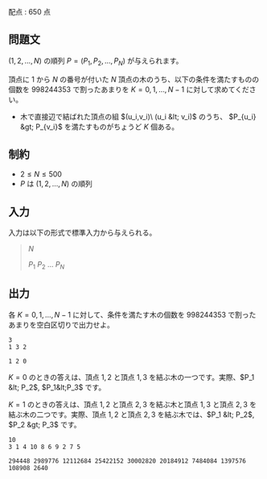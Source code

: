 配点 : $650$ 点

## 問題文

$(1,2,\ldots,N)$ の順列 $P=(P_1,P_2,\ldots,P_N)$ が与えられます。

頂点に $1$ から $N$ の番号が付いた $N$ 頂点の木のうち、以下の条件を満たすものの個数を $998244353$ で割ったあまりを $K=0,1,\ldots,N-1$ に対して求めてください。

- 木で直接辺で結ばれた頂点の組 $(u_i,v_i)\ (u_i &lt; v_i)$ のうち、 $P_{u_i} &gt; P_{v_i}$ を満たすものがちょうど $K$ 個ある。

## 制約

- $2\leq N\leq 500$
- $P$ は $(1,2,\ldots,N)$ の順列

## 入力

入力は以下の形式で標準入力から与えられる。

> $N$ 
> 
> $P_1$ $P_2$ $\ldots$ $P_N$

## 出力

各 $K=0,1,\ldots,N-1$ に対して、条件を満たす木の個数を $998244353$ で割ったあまりを空白区切りで出力せよ。

```input1
3
1 3 2
```

```output1
1 2 0
```

$K=0$ のときの答えは、頂点 $1,2$ と頂点 $1,3$ を結ぶ木の一つです。実際、$P_1 &lt; P_2$, $P_1&lt;P_3$ です。

$K=1$ のときの答えは、頂点 $1,2$ と頂点 $2,3$ を結ぶ木と頂点 $1,3$ と頂点 $2,3$ を結ぶ木の二つです。実際、頂点 $1,2$ と頂点 $2,3$ を結ぶ木では、$P_1 &lt; P_2$, $P_2 &gt; P_3$ です。

```input2
10
3 1 4 10 8 6 9 2 7 5
```

```output2
294448 2989776 12112684 25422152 30002820 20184912 7484084 1397576 108908 2640
```